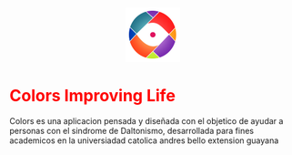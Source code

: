  <p align="center"><img src="Colors/res/drawable-xhdpi/ic_launcher.png"></p>


<span style="color:red;">Colors Improving Life</span>
=====================

Colors es una aplicacion pensada y diseñada con el objetico de ayudar a personas con el sindrome de Daltonismo, 
 desarrollada para fines academicos en la universiadad catolica andres bello extension guayana
